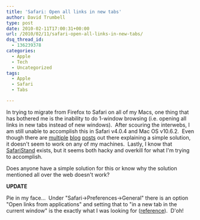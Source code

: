 ```yaml
---
title: 'Safari: Open all links in new tabs'
author: David Trumbell
type: post
date: 2010-02-11T17:00:31+00:00
url: /2010/02/11/safari-open-all-links-in-new-tabs/
dsq_thread_id:
  - 136239378
categories:
  - Apple
  - Tech
  - Uncategorized
tags:
  - Apple
  - Safari
  - Tabs

---
```

In trying to migrate from Firefox to Safari on all of my Macs, one thing that has bothered me is the inability to do 1-window browsing (i.e. opening all links in new tabs instead of new windows).  After scouring the interwebs, I am still unable to accomplish this in Safari v4.0.4 and Mac OS v10.6.2.  Even though there are <a title="http://www.456bereastreet.com/archive/200812/make_safari_open_targeted_links_in_new_tabs_instead_of_new_windows/" href="http://www.456bereastreet.com/archive/200812/make_safari_open_targeted_links_in_new_tabs_instead_of_new_windows/" target="_blank">multiple</a> <a title="http://www.switchingtomac.com/tutorials/how-to-force-safari-4-to-open-links-in-a-new-tab-instead-of-a-new-window/" href="http://www.switchingtomac.com/tutorials/how-to-force-safari-4-to-open-links-in-a-new-tab-instead-of-a-new-window/" target="_blank">blog</a> <a title="http://www.tuaw.com/2008/09/08/terminal-tips-force-safari-to-open-all-links-in-new-tab/" href="http://www.tuaw.com/2008/09/08/terminal-tips-force-safari-to-open-all-links-in-new-tab/" target="_blank">posts</a> out there explaining a simple solution, it doesn't seem to work on any of my machines.  Lastly, I know that <a title="http://hetima.com/safari/stand-e.html" href="http://hetima.com/safari/stand-e.html" target="_blank">SafariStand</a> exists, but it seems both hacky and overkill for what I'm trying to accomplish.

Does anyone have a simple solution for this or know why the solution mentioned all over the web doesn't work?

**UPDATE**

Pie in my face...  Under "Safari->Preferences->General" there is an option "Open links from applications" and setting that to "in a new tab in the current window" is the exactly what I was looking for (<a title="http://forums.macrumors.com/showthread.php?t=863463&highlight=safari+open+links+new+tab" href="http://forums.macrumors.com/showthread.php?t=863463&highlight=safari+open+links+new+tab" target="_blank">reference</a>).  D'oh!
